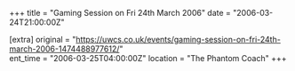 +++
title = "Gaming Session on Fri 24th March 2006"
date = "2006-03-24T21:00:00Z"

[extra]
original = "https://uwcs.co.uk/events/gaming-session-on-fri-24th-march-2006-1474488977612/"    
ent_time = "2006-03-25T04:00:00Z"
location = "The Phantom Coach"
+++



